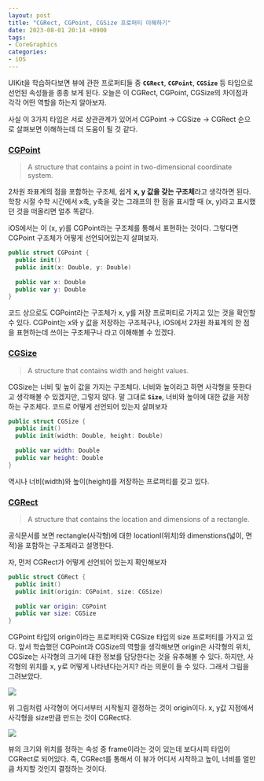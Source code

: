```yaml
---
layout: post
title: "CGRect, CGPoint, CGSize 프로퍼티 이해하기"
date: 2023-08-01 20:14 +0900
tags:
- CoreGraphics
categories:
- iOS
---
```


UIKit을 학습하다보면 뷰에 관한 프로퍼티들 중 **`CGRect`**, **`CGPoint`**, **`CGSize`** 등 타입으로 선언된 속성들을 종종 보게 된다. 오늘은 이 CGRect, CGPoint, CGSize의 차이점과 각각 어떤 역할을 하는지 알아보자.

사실 이 3가지 타입은 서로 상관관계가 있어서 CGPoint -> CGSize -> CGRect 순으로 살펴보면 이해하는데 더 도움이 될 것 같다.

### [CGPoint](https://developer.apple.com/documentation/corefoundation/cgpoint)

>A structure that contains a point in two-dimensional coordinate system.

2차원 좌표계의 점을 포함하는 구조체, 쉽게 **x, y 값을 갖는 구조체**라고 생각하면 된다.
학창 시절 수학 시간에서 x축, y축을 갖는 그래프의 한 점을 표시할 때 (x, y)라고 표시했던 것을 떠올리면 얼추 똑같다.

iOS에서는 이 (x, y)를 CGPoint라는 구조체를 통해서 표현하는 것이다. 그렇다면 CGPoint 구조체가 어떻게 선언되어있는지 살펴보자.

```swift
public struct CGPoint {
  public init()
  public init(x: Double, y: Double)
  
  public var x: Double
  public var y: Double
}
```

코드 상으로도 CGPoint라는 구조체가 x, y를 저장 프로퍼티로 가지고 있는 것을 확인할 수 있다. CGPoint는 x와 y 값을 저장하는 구조체구나, iOS에서 2차원 좌표계의 한 점을 표현하는데 쓰이는 구조체구나 라고 이해해볼 수 있겠다.

### [CGSize](https://developer.apple.com/documentation/corefoundation/cgsize)
>A structure that contains width and height values.

CGSize는 너비 및 높이 값을 가지는 구조체다. 너비와 높이라고 하면 사각형을 뜻한다고 생각해볼 수 있겠지만, 그렇지 않다. 말 그대로 **`Size`**, 너비와 높이에 대한 값을 저장하는 구조체다. 코드로 어떻게 선언되어 있는지 살펴보자
```swift
public struct CGSize {
  public init()
  public init(width: Double, height: Double)
  
  public var width: Double
  public var height: Double
}
```

역시나 너비(width)와 높이(height)를 저장하는 프로퍼티를 갖고 있다.

### [CGRect](https://developer.apple.com/documentation/corefoundation/cgrect)
> A structure that contains the location and dimensions of a rectangle.

공식문서를 보면 rectangle(사각형)에 대한 locationI(위치)와 dimenstions(넓이, 면적)을 포함하는 구조체라고 설명한다.

자, 먼저 CGRect가 어떻게 선언되어 있는지 확인해보자

```swift
public struct CGRect {
  public init()
  public init(origin: CGPoint, size: CGSize)
  
  public var origin: CGPoint
  public var size: CGSize
}
```

CGPoint 타입의 origin이라는 프로퍼티와 CGSize 타입의 size 프로퍼티를 가지고 있다. 앞서 학습했던 CGPoint과 CGSize의 역할을 생각해보면 origin은 사각형의 위치, CGSize는 사각형의 크기에 대한 정보를 담당한다는 것을 유추해볼 수 있다.
하지만, 사각형의 위치를 x, y로 어떻게 나타낸다는거지? 라는 의문이 들 수 있다. 그래서 그림을 그려보았다.

![](https://i.imgur.com/np6sAaR.png)

위 그림처럼 사각형이 어디서부터 시작될지 결정하는 것이 origin이다. x, y값 지점에서 사각형을 size만큼 만드는 것이 CGRect다.

![](https://i.imgur.com/wvgVw1r.png)

뷰의 크기와 위치를 정하는 속성 중 frame이라는 것이 있는데 보다시피 타입이 CGRect로 되어있다. 즉, CGRect를 통해서 이 뷰가 어디서 시작하고 높이, 너비를 얼만큼 차지할 것인지 결정하는 것이다.
